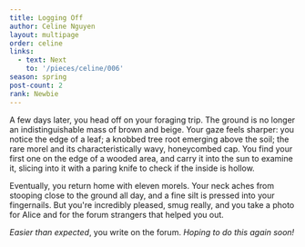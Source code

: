 ```yaml
---
title: Logging Off
author: Celine Nguyen
layout: multipage
order: celine
links:
  - text: Next
    to: '/pieces/celine/006'
season: spring
post-count: 2
rank: Newbie
---
```


A few days later, you head off on your foraging trip. The ground is no longer an indistinguishable mass of brown and beige. Your gaze feels sharper: you notice the edge of a leaf; a knobbed tree root emerging above the soil; the rare morel and its characteristically wavy, honeycombed cap. You find your first one on the edge of a wooded area, and carry it into the sun to examine it, slicing into it with a paring knife to check if the inside is hollow.

Eventually, you return home with eleven morels. Your neck aches from stooping close to the ground all day, and a fine silt is pressed into your fingernails. But you're incredibly pleased, smug really, and you take a photo for Alice and for the forum strangers that helped you out.

*Easier than expected*, you write on the forum. *Hoping to do this again soon!*
